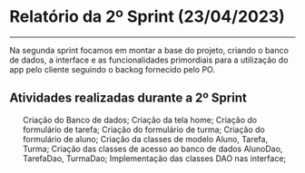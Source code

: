 <h1>Relatório da 2º Sprint (23/04/2023)</h1>
<hr>
<p>Na segunda sprint focamos em montar a base do projeto, criando o banco de dados, a interface e as funcionalidades primordiais para a utilização do app pelo cliente seguindo o backog fornecido pelo PO.</p>

<h2>Atividades realizadas durante a 2º Sprint </h2>
  <ul>
      Criação do Banco de dados;
      Criação da tela home;
      Criação do formulário de tarefa;
      Criação do formulário de turma;
      Criação do formulário de aluno;
      Criação da classes de modelo Aluno, Tarefa, Turma;
      Criação das classes de acesso ao banco de dados AlunoDao, TarefaDao, TurmaDao;
      Implementação das classes DAO nas interface;
  </ul>
